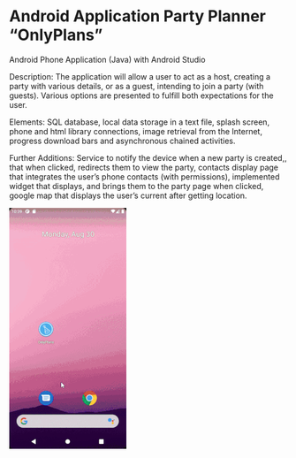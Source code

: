 # Android Application Party Planner “OnlyPlans”
 Android Phone Application (Java) with Android Studio

Description:
The application will allow a user to act as a host, creating a party with various details, or as a guest, intending to join a party (with guests). Various options are presented to fulfill both expectations for the user.

Elements:
SQL database, local data storage in a text file, splash screen, phone and html library connections, image retrieval from the Internet, progress download bars and 
asynchronous chained activities.

Further Additions:
Service to notify the device when a new party is created,, that when clicked, redirects them to view the party, contacts display page that integrates the user’s phone contacts (with permissions), implemented widget that displays, and brings them to the party page when clicked, google map that displays the user’s current after getting location.

![Android Pary Planner Demo](demo/androidPartyPlannerDemo.gif)
